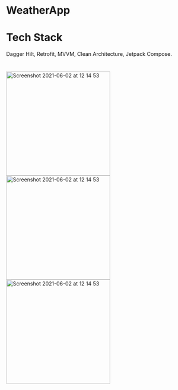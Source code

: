 # WeatherApp

# Tech Stack
Dagger Hilt, Retrofit, MVVM, Clean Architecture, Jetpack Compose.
#

<img width="280" alt="Screenshot 2021-06-02 at 12 14 53" src="https://user-images.githubusercontent.com/32542424/222547431-a44a0b51-4aad-44cf-b0d9-9f5d70ff06fd.jpeg"> <img width="280" alt="Screenshot 2021-06-02 at 12 14 53" src="https://user-images.githubusercontent.com/32542424/222547848-dcbcbd87-f3e1-45b1-9a8b-b3063a1055ef.jpeg"> <img width="280" alt="Screenshot 2021-06-02 at 12 14 53" src="https://user-images.githubusercontent.com/32542424/222548005-26757e11-9fcf-43d3-adc7-e05ac92c6d59.jpeg">
